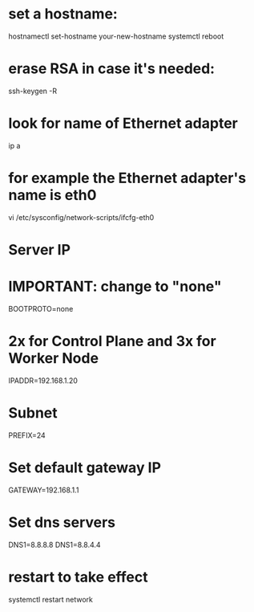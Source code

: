 # set a hostname:
hostnamectl set-hostname your-new-hostname
systemctl reboot

# erase RSA in case it's needed:
ssh-keygen -R <host>

# look for name of Ethernet adapter
ip a
# for example the Ethernet adapter's name is eth0
vi /etc/sysconfig/network-scripts/ifcfg-eth0

# Server IP # 
# IMPORTANT: change to "none"
BOOTPROTO=none
# 2x for Control Plane and 3x for Worker Node
IPADDR=192.168.1.20
# Subnet #
PREFIX=24
# Set default gateway IP #
GATEWAY=192.168.1.1
# Set dns servers #
DNS1=8.8.8.8
DNS1=8.8.4.4

# restart to take effect
systemctl restart network